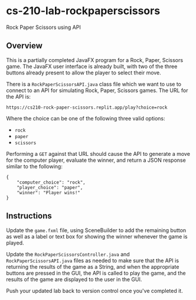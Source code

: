 # cs-210-lab-rockpaperscissors
Rock Paper Scissors using API

## Overview

This is a partially completed JavaFX program for a Rock, Paper, Scissors game.  The JavaFX user interface is already built, with two of the three buttons already present to allow the player to select their move.

There is a `RockPaperScissorsAPI.java` class file which we want to use to connect to an API for simulating Rock, Paper, Scissors games.  The URL for the API is:

```
https://cs210-rock-paper-scissors.replit.app/play?choice=rock
```

Where the choice can be one of the following three valid options:
* `rock`
* `paper`
* `scissors`

Performing a `GET` against that URL should cause the API to generate a move for the computer player, evaluate the winner, and return a JSON response similar to the following:

```
{
    "computer_choice": "rock",
    "player_choice": "paper",
    "winner": "Player wins!"
}
```

## Instructions

Update the `game.fxml` file, using SceneBuilder to add the remaining button as well as a label or text box for showing the winner whenever the game is played.

Update the `RockPaperScissorsController.java` and `RockPaperScissorsAPI.java` files as needed to make sure that the API is returning the results of the game as a String, and when the appropriate buttons are pressed in the GUI, the API is called to play the game, and the results of the game are displayed to the user in the GUI.

Push your updated lab back to version control once you've completed it.
